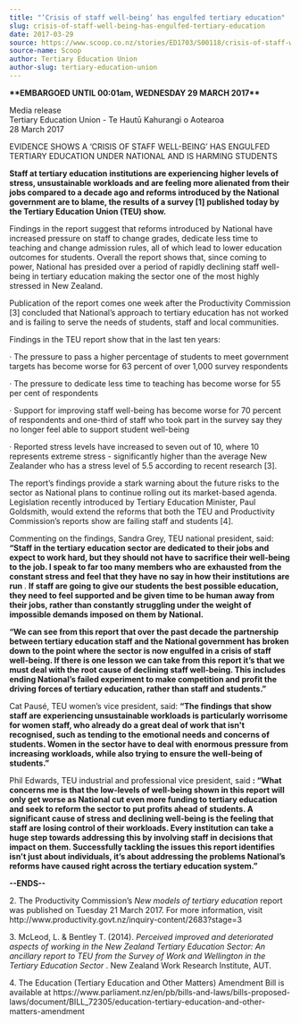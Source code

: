 ```yaml
---
title: "‘Crisis of staff well-being’ has engulfed tertiary education"
slug: crisis-of-staff-well-being-has-engulfed-tertiary-education
date: 2017-03-29
source: https://www.scoop.co.nz/stories/ED1703/S00118/crisis-of-staff-well-being-has-engulfed-tertiary-education.htm
source-name: Scoop
author: Tertiary Education Union
author-slug: tertiary-education-union
---
```


<p><strong>**EMBARGOED UNTIL 00:01am, WEDNESDAY 29 MARCH
2017**</strong></p>

<p>Media release<br>Tertiary Education Union
- Te Hautū Kahurangi o Aotearoa<br>28 March 2017</p>

<p>EVIDENCE
SHOWS A ‘CRISIS OF STAFF WELL-BEING’ HAS ENGULFED
TERTIARY EDUCATION UNDER NATIONAL AND IS HARMING
STUDENTS</p>

<p><strong>Staff at tertiary education institutions
are experiencing higher levels of stress, unsustainable
workloads and are feeling more alienated from their jobs
compared to a decade ago and reforms introduced by the
National government are to blame, the results of a survey
[1] published today by the Tertiary Education Union (TEU)
show.</strong></p>

<p>Findings in the report suggest that reforms
introduced by National have increased pressure on staff to
change grades, dedicate less time to teaching and change
admission rules, all of which lead to lower education
outcomes for students. Overall the report shows that, since
coming to power, National has presided over a period of
rapidly declining staff well-being in tertiary education
making the sector one of the most highly stressed in New
Zealand.</p>

<p>Publication of the report comes one week after
the Productivity Commission [3] concluded that National’s
approach to tertiary education has not worked and is failing
to serve the needs of students, staff and local
communities.</p>

<p>Findings in the TEU report show that in the
last ten years:</p>

<p>· The pressure to pass a higher
percentage of students to meet government targets has become
worse for 63 percent of over 1,000 survey respondents<p>

<p>·
The pressure to dedicate less time to teaching has become
worse for 55 per cent of respondents</p>

<p>· Support for
improving staff well-being has become worse for 70 percent
of respondents and one-third of staff who took part in the
survey say they no longer feel able to support student
well-being</p>

<p>· Reported stress levels have increased to
seven out of 10, where 10 represents extreme stress -
significantly higher than the average New Zealander who has
a stress level of 5.5 according to recent research
[3].</p>

<p>The report’s findings provide a stark warning about
the future risks to the sector as National plans to continue
rolling out its market-based agenda. Legislation recently
introduced by Tertiary Education Minister, Paul Goldsmith,
would extend the reforms that both the TEU and Productivity
Commission’s reports show are failing staff and students
[4].</p>

<p>Commenting on the findings, Sandra Grey, TEU national
president, said: <strong>“Staff in the tertiary education
sector are dedicated to their jobs and expect to work hard,
but they should not have to sacrifice their well-being to
the job. I speak to far too many members who are exhausted
from the constant stress and feel that they have no say in
how their institutions are run </strong>. <strong>If staff
are going to give our students the best possible education,
they need to feel supported and be given time to be human
away from their jobs, rather than constantly struggling
under the weight of impossible demands imposed on them by
National.</strong></p>

<p><strong>“We can see from this report
that over the past decade the partnership between tertiary
education staff and the National government has broken down
to the point where the sector is now engulfed in a crisis of
staff well-being. If there is one lesson we can take from
this report it’s that we must deal with the root cause of
declining staff well-being. This includes ending
National’s failed experiment to make competition and
profit the driving forces of tertiary education, rather than
staff and students.”</strong></p>

<p>Cat Pausé, TEU women’s
vice president, said: <strong>“The findings that show
staff are experiencing unsustainable workloads is
particularly worrisome for women staff, who already do a
great deal of work that isn't recognised, such as tending to
the emotional needs and concerns of students. Women in the
sector have to deal with enormous pressure from increasing
workloads, while also trying to ensure the well-being of
students.”</strong></p>

<p>Phil Edwards, TEU industrial and
professional vice president, said <strong>: “What concerns
me is that the low-levels of well-being shown in this report
will only get worse as National cut even more funding to
tertiary education and seek to reform the sector to put
profits ahead of students. A significant cause of stress and
declining well-being is the feeling that staff are losing
control of their workloads. Every institution can take a
huge step towards addressing this by involving staff in
decisions that impact on them. Successfully tackling the
issues this report identifies isn't just about individuals,
it’s about addressing the problems National’s reforms
have caused right across the tertiary education system.”
</strong></p>

<p><strong>--ENDS--</strong></p>

<p>2.	The Productivity
Commission’s <i>New models of tertiary education</i>
report was published on Tuesday 21 March 2017. For more
information, visit
http://www.productivity.govt.nz/inquiry-content/2683?stage=3</p>

<p>3.	McLeod,
L. &amp; Bentley T. (2014). <i>Perceived improved and
deteriorated aspects of working in the New Zealand Tertiary
Education Sector: An ancillary report to TEU from the Survey
of Work and Wellington in the Tertiary Education Sector
</i>. New Zealand Work Research Institute, AUT.</p>

<p>4.	The
Education (Tertiary Education and Other Matters) Amendment
Bill is available at https://www.parliament.nz/en/pb/bills-and-laws/bills-proposed-laws/document/BILL_72305/education-tertiary-education-and-other-matters-amendment</p>

<p></p>